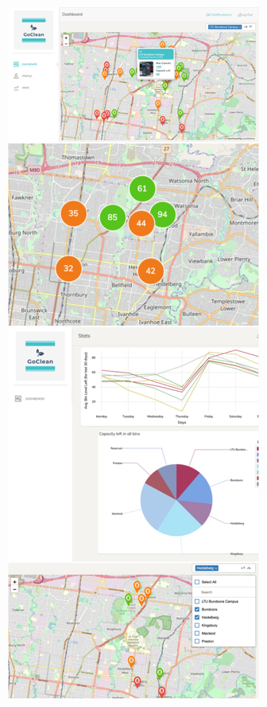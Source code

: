 
![alt text](https://github.com/rpsr15/itp-project/blob/master/img/pr1.png)
![alt text](https://github.com/rpsr15/itp-project/blob/master/img/pr2.png)
![alt text](https://github.com/rpsr15/itp-project/blob/master/img/pr3.png)
![alt text](https://github.com/rpsr15/itp-project/blob/master/img/pr4.png)
